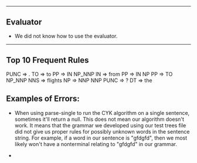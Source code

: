 ## 

---

## Evaluator

* We did not know how to use the evaluator. 

---

## Top 10 Frequent Rules

PUNC => .
TO => to
PP => IN NP_NNP
IN => from
PP => IN NP
PP => TO NP_NNP
NNS => flights
NP => NNP NNP
PUNC => ? 
DT => the


## Examples of Errors:

* When using parse-single to run the CYK algorithm on a single sentence, sometimes it'll return a null. This does not mean our algorithm doesn't work. It means that the grammar we developed using our test trees file did not give us proper rules for possibly unknown words in the sentence string. For example, if a word in our sentence is "gfdgfd", then we most likely won't have a nonterminal relating to "gfdgfd" in our grammar.

* 